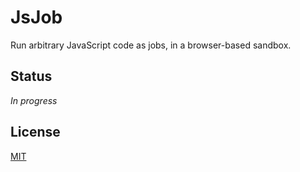 # JsJob

Run arbitrary JavaScript code as jobs, in a browser-based sandbox.

## Status
*In progress*


## License
[MIT](./LICENSE.md)
